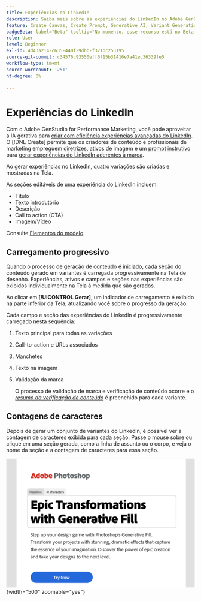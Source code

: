 ```yaml
---
title: Experiências do LinkedIn
description: Saiba mais sobre as experiências do LinkedIn no Adobe GenStudio for Performance Marketing.
feature: Create Canvas, Create Prompt, Generative AI, Variant Generation, Content Generation
badgeBeta: label="Beta" tooltip="No momento, esse recurso está no Beta, portanto, algumas funcionalidades podem estar limitadas ou sujeitas a alterações."
role: User
level: Beginner
exl-id: 4d43a214-c635-440f-9dbb-f371bc253195
source-git-commit: c34576c93550eff6f15b31416e7a41ec36339fe5
workflow-type: tm+mt
source-wordcount: '251'
ht-degree: 0%

---
```


# Experiências do LinkedIn

Com o Adobe GenStudio for Performance Marketing, você pode aproveitar a IA gerativa para [criar com eficiência experiências avançadas do LinkedIn](/help/user-guide/create/create-linkedin.md). O [!DNL Create] permite que os criadores de conteúdo e profissionais de marketing empreguem [diretrizes](/help/user-guide/guidelines/overview.md), ativos de imagem e um [prompt instrutivo](/help/user-guide/effective-prompts.md) para [gerar experiências do LinkedIn aderentes à marca](/help/user-guide/create/create-email-experience.md).

Ao gerar experiências no LinkedIn, quatro variações são criadas e mostradas na Tela.

As seções editáveis de uma experiência do LinkedIn incluem:

* Título
* Texto introdutório
* Descrição
* Call to action (CTA)
* Imagem/Vídeo

Consulte [Elementos do modelo](/help/user-guide/content/use-templates.md#template-elements).

## Carregamento progressivo

Quando o processo de geração de conteúdo é iniciado, cada seção do conteúdo gerado em variantes é carregada progressivamente na Tela de desenho. Experiências, ativos e campos e seções nas experiências são exibidos individualmente na Tela à medida que são gerados.

Ao clicar em **[!UICONTROL Gerar]**, um indicador de carregamento é exibido na parte inferior da Tela, atualizando você sobre o progresso da geração.

Cada campo e seção das experiências do LinkedIn é progressivamente carregado nesta sequência:

1. Texto principal para todas as variações
1. Call-to-action e URLs associados
1. Manchetes
1. Texto na imagem
1. Validação da marca

   O processo de validação de marca e verificação de conteúdo ocorre e o [_resumo da verificação de conteúdo_](/help/user-guide/guidelines/brand-validation.md#content-check-summary) é preenchido para cada variante.

## Contagens de caracteres

Depois de gerar um conjunto de variantes do LinkedIn, é possível ver a contagem de caracteres exibida para cada seção. Passe o mouse sobre ou clique em uma seção gerada, como a linha de assunto ou o corpo, e veja o nome da seção e a contagem de caracteres para essa seção.

![Contagem de caracteres](/help/assets/character-count.png){width="500" zoomable="yes"}
